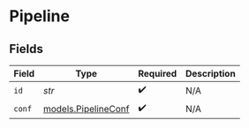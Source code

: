 # Pipeline


## Fields

| Field                                            | Type                                             | Required                                         | Description                                      |
| ------------------------------------------------ | ------------------------------------------------ | ------------------------------------------------ | ------------------------------------------------ |
| `id`                                             | *str*                                            | :heavy_check_mark:                               | N/A                                              |
| `conf`                                           | [models.PipelineConf](../models/pipelineconf.md) | :heavy_check_mark:                               | N/A                                              |